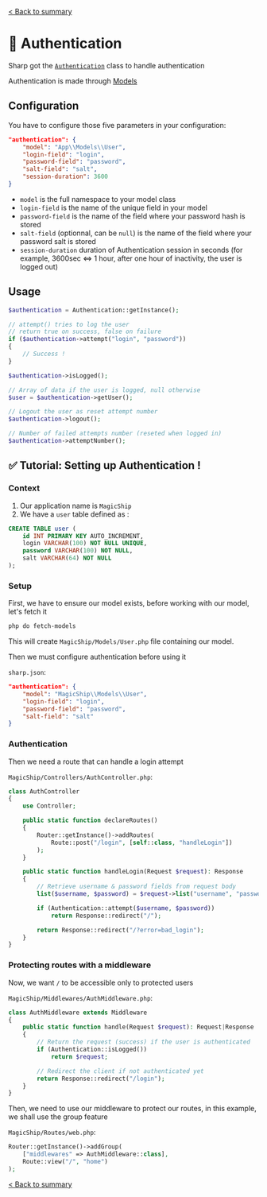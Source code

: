 [< Back to summary](../home.md)

# 🔐 Authentication

Sharp got the [`Authentication`](../../Classes/Security/Authentication.php) class to handle authentication

Authentication is made through [Models](../data/database.md)

## Configuration

You have to configure those five parameters in your configuration:

```json
"authentication": {
    "model": "App\\Models\\User",
    "login-field": "login",
    "password-field": "password",
    "salt-field": "salt",
    "session-duration": 3600
}
```

- `model` is the full namespace to your model class
- `login-field` is the name of the unique field in your model
- `password-field` is the name of the field where your password hash is stored
- `salt-field` (optionnal, can be `null`) is the name of the field where your password salt is stored
- `session-duration` duration of Authentication session in seconds (for example, 3600sec <=> 1 hour, after one hour of inactivity, the user is logged out)

## Usage

```php
$authentication = Authentication::getInstance();

// attempt() tries to log the user
// return true on success, false on failure
if ($authentication->attempt("login", "password"))
{
    // Success !
}

$authentication->isLogged();

// Array of data if the user is logged, null otherwise
$user = $authentication->getUser();

// Logout the user as reset attempt number
$authentication->logout();

// Number of failed attempts number (reseted when logged in)
$authentication->attemptNumber();
```

## ✅ Tutorial: Setting up Authentication !

### Context

1. Our application name is `MagicShip`
2. We have a `user` table defined as :
```sql
CREATE TABLE user (
    id INT PRIMARY KEY AUTO_INCREMENT,
    login VARCHAR(100) NOT NULL UNIQUE,
    password VARCHAR(100) NOT NULL,
    salt VARCHAR(64) NOT NULL
);
```

### Setup

First, we have to ensure our model exists, before
working with our model, let's fetch it

```bash
php do fetch-models
```

This will create `MagicShip/Models/User.php` file containing our model.

Then we must configure authentication before using it

`sharp.json`:
```json
"authentication": {
    "model": "MagicShip\\Models\\User",
    "login-field": "login",
    "password-field": "password",
    "salt-field": "salt"
}
```

### Authentication

Then we need a route that can handle a login attempt

`MagicShip/Controllers/AuthController.php`:
```php
class AuthController
{
    use Controller;

    public static function declareRoutes()
    {
        Router::getInstance()->addRoutes(
            Route::post("/login", [self::class, "handleLogin"])
        );
    }

    public static function handleLogin(Request $request): Response
    {
        // Retrieve username & password fields from request body
        list($username, $password) = $request->list("username", "password");

        if (Authentication::attempt($username, $password))
            return Response::redirect("/");

        return Response::redirect("/?error=bad_login");
    }
}
```

### Protecting routes with a middleware

Now, we want `/` to be accessible only to protected users

`MagicShip/Middlewares/AuthMiddleware.php`:
```php
class AuthMiddleware extends Middleware
{
    public static function handle(Request $request): Request|Response
    {
        // Return the request (success) if the user is authenticated
        if (Authentication::isLogged())
            return $request;

        // Redirect the client if not authenticated yet
        return Response::redirect("/login");
    }
}
```

Then, we need to use our middleware to protect our routes,
in this example, we shall use the group feature

`MagicShip/Routes/web.php`:
```php
Router::getInstance()->addGroup(
    ["middlewares" => AuthMiddleware::class],
    Route::view("/", "home")
);
```

[< Back to summary](../home.md)